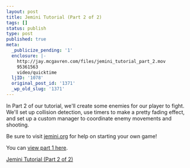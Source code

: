 ```yaml
---
layout: post
title: Jemini Tutorial (Part 2 of 2)
tags: []
status: publish
type: post
published: true
meta:
  _publicize_pending: '1'
  enclosure: |-
    http://jay.mcgavren.com/files/jemini_tutorial_part_2.mov
    95361563
    video/quicktime
  ljID: '1078'
  original_post_id: '1371'
  _wp_old_slug: '1371'
---
```

In Part 2 of our tutorial, we'll create some enemies for our player to fight.  We'll set up collision detection, use timers to make a pretty fading effect, and set up a custom manager to coordinate enemy movements and shooting.

Be sure to visit <a href="http://jemini.org">jemini.org</a> for help on starting your own game!

You can <a href="http://jay.mcgavren.com/blog/archives/1369">view part 1 here</a>.

<a href="http://jay.mcgavren.com/files/jemini_tutorial_part_2.mov">Jemini Tutorial (Part 2 of 2)</a>

